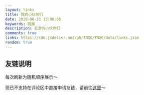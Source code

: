 ```yaml
---
layout: links
title: 我的小伙伴们
date: 2019-06-21 13:06:06
keywords: 链接
description: 云游的小伙伴们
comments: true
links: https://cdn.jsdelivr.net/gh/TNXG/TNXG/data/links.json
random: true
---
```


## 友链说明

每次刷新为随机顺序展示～

现已不支持在评论区中直接申请友链，请前往[这里](https://github.com/TNXG/TNXG/blob/master/data/links.json)～